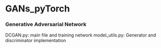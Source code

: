 # GANs_pyTorch

### Generative Adversarial Network

DCGAN.py: main file and training network
model_utils.py: Generator and discriminator implementation
